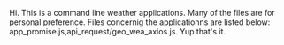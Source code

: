 Hi.
This is a command line weather applications.
Many of the files are for personal preference.
Files concernig the applicationns are listed below:
app_promise.js,api_request/geo_wea_axios.js.
Yup that's it. 
